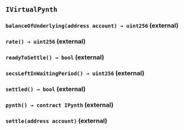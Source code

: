 ## `IVirtualPynth`

### `balanceOfUnderlying(address account) → uint256` (external)

### `rate() → uint256` (external)

### `readyToSettle() → bool` (external)

### `secsLeftInWaitingPeriod() → uint256` (external)

### `settled() → bool` (external)

### `pynth() → contract IPynth` (external)

### `settle(address account)` (external)
